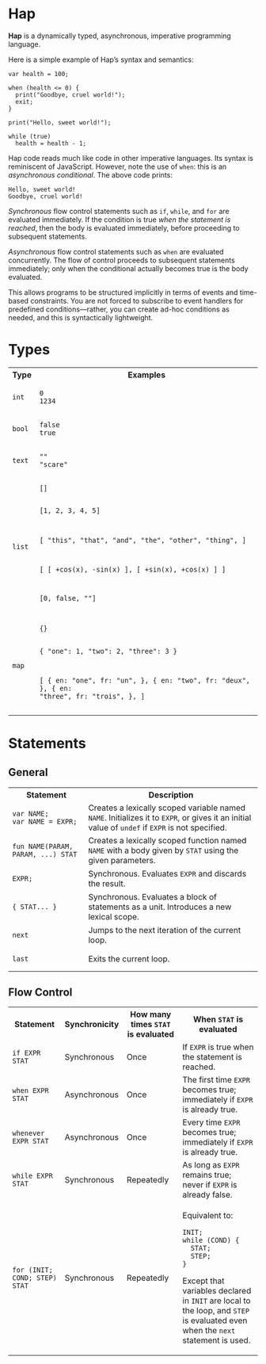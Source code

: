 # Hap

**Hap** is a dynamically typed, asynchronous, imperative programming language.

Here is a simple example of Hap&rsquo;s syntax and semantics:

```
var health = 100;

when (health <= 0) {
  print("Goodbye, cruel world!");
  exit;
}

print("Hello, sweet world!");

while (true)
  health = health - 1;
```

Hap code reads much like code in other imperative languages. Its syntax is reminiscent of JavaScript. However, note the use of `when`: this is an *asynchronous conditional*. The above code prints:

```
Hello, sweet world!
Goodbye, cruel world!
```

*Synchronous* flow control statements such as `if`, `while`, and `for` are evaluated immediately. If the condition is true *when the statement is reached*, then the body is evaluated immediately, before proceeding to subsequent statements.

*Asynchronous* flow control statements such as `when` are evaluated concurrently. The flow of control proceeds to subsequent statements immediately; only when the conditional actually becomes true is the body evaluated.

This allows programs to be structured implicitly in terms of events and time-based constraints. You are not forced to subscribe to event handlers for predefined conditions&mdash;rather, you can create ad-hoc conditions as needed, and this is syntactically lightweight.

# Types

<table>
<tr><th>Type</th><th>Examples</th></tr>
<tr>
<td><code>int</code></td>
<td><pre><code>0
1234</code></pre></td>
</tr>
<tr>
<td><code>bool</code></td>
<td><pre><code>false
true</code></pre></td>
</tr>
<tr>
<td><code>text</code></td>
<td><pre><code>""
"scare"</code></pre></td>
</tr>
<tr>
<td><code>list</code></td>
<td><pre><code>[]

[1, 2, 3, 4, 5]

[
  "this",
  "that",
  "and",
  "the",
  "other",
  "thing",
]

[ [ +cos(x), -sin(x) ],
  [ +sin(x), +cos(x) ] ]

[0, false, ""]</code></pre></td>
</tr>
<tr>
<td><code>map</code></td>
<td><pre><code>{}

{ "one": 1, "two": 2, "three": 3 }

[
  {
    en: "one",
    fr: "un",
  },
  {
    en: "two",
    fr: "deux",
  },
  {
    en: "three",
    fr: "trois",
  },
]</code></pre></td>
</tr>
</table>

# Statements

## General

<table>
<tr><th>Statement</th><th>Description</th></tr>
<tr>
<td><pre><code>var NAME;
var NAME = EXPR;</code></pre></td>
<td>Creates a lexically scoped variable named <code>NAME</code>. Initializes it to <code>EXPR</code>, or gives it an initial value of <code>undef</code> if <code>EXPR</code> is not specified.</td>
</tr>
<tr>
<td><pre><code>fun NAME(PARAM, PARAM, ...) STAT</code></pre></td>
<td>Creates a lexically scoped function named <code>NAME</code> with a body given by <code>STAT</code> using the given parameters.</td>
</tr>
<tr>
<td><pre><code>EXPR;</code></pre></td>
<td>Synchronous. Evaluates <code>EXPR</code> and discards the result.</td>
</tr>
<tr>
<td><pre><code>{ STAT... }</code></pre></td>
<td>Synchronous. Evaluates a block of statements as a unit. Introduces a new lexical scope.</td>
</tr>
<tr>
<td><pre><code>next</code></pre></td>
<td>Jumps to the next iteration of the current loop.</td>
</tr>
<tr>
<td><pre><code>last</code></pre></td>
<td>Exits the current loop.</td>
</tr>
</table>

## Flow Control

<table>
<tr>
<th>Statement</th>
<th>Synchronicity</th>
<th>How many times <code>STAT</code> is evaluated</th>
<th>When <code>STAT</code> is evaluated</th>
</tr>
<tr>
<td><pre><code>if EXPR STAT</code></pre></td>
<td>Synchronous</td>
<td>Once</td>
<td>If <code>EXPR</code> is true when the statement is reached.</td>
</tr>
<tr>
<td><pre><code>when EXPR STAT</code></pre></td>
<td>Asynchronous</td>
<td>Once</td>
<td>The first time <code>EXPR</code> becomes true; immediately if <code>EXPR</code> is already true.</td>
</tr>
<tr>
<td><pre><code>whenever EXPR STAT</code></pre></td>
<td>Asynchronous</td>
<td>Once</td>
<td>Every time <code>EXPR</code> becomes true; immediately if <code>EXPR</code> is already true.</td>
</tr>
<tr>
<td><pre><code>while EXPR STAT</code></pre></td>
<td>Synchronous</td>
<td>Repeatedly</td>
<td>As long as <code>EXPR</code> remains true; never if <code>EXPR</code> is already false.</td>
</tr>
<tr>
<td><pre><code>for (INIT; COND; STEP) STAT</code></pre></td>
<td>Synchronous</td>
<td>Repeatedly</td>
<td><p>Equivalent to:
<pre><code>INIT;
while (COND) {
  STAT;
  STEP;
}</code></pre>
<p>Except that variables declared in <code>INIT</code> are local to the loop, and <code>STEP</code> is evaluated even when the <code>next</code> statement is used.</td>
</tr>
</table>
